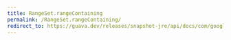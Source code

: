 ```yaml
---
title: RangeSet.rangeContaining
permalink: /RangeSet.rangeContaining/
redirect_to: https://guava.dev/releases/snapshot-jre/api/docs/com/google/common/collect/RangeSet.html#rangeContaining-C-
---
```

